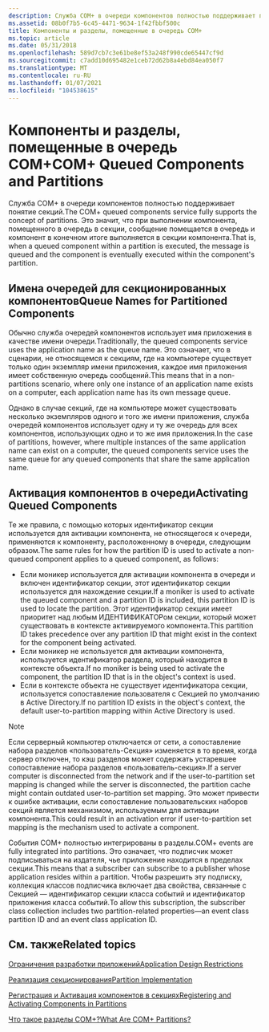 ```yaml
---
description: Служба COM+ в очереди компонентов полностью поддерживает понятие секций. Это значит, что при выполнении компонента, помещенного в очередь в пределах секции, сообщение помещается в очередь и компонент в конечном итоге выполняется в разделе Components.
ms.assetid: 08b0f7b5-6c45-4471-9634-1f42fbbf500c
title: Компоненты и разделы, помещенные в очередь COM+
ms.topic: article
ms.date: 05/31/2018
ms.openlocfilehash: 589d7cb7c3e61be8ef53a248f990cde65447cf9d
ms.sourcegitcommit: c7add10d695482e1ceb72d62b8a4ebd84ea050f7
ms.translationtype: MT
ms.contentlocale: ru-RU
ms.lasthandoff: 01/07/2021
ms.locfileid: "104538615"
---
```

# <a name="com-queued-components-and-partitions"></a><span data-ttu-id="725a6-104">Компоненты и разделы, помещенные в очередь COM+</span><span class="sxs-lookup"><span data-stu-id="725a6-104">COM+ Queued Components and Partitions</span></span>

<span data-ttu-id="725a6-105">Служба COM+ в очереди компонентов полностью поддерживает понятие секций.</span><span class="sxs-lookup"><span data-stu-id="725a6-105">The COM+ queued components service fully supports the concept of partitions.</span></span> <span data-ttu-id="725a6-106">Это значит, что при выполнении компонента, помещенного в очередь в секции, сообщение помещается в очередь и компонент в конечном итоге выполняется в секции компонента.</span><span class="sxs-lookup"><span data-stu-id="725a6-106">That is, when a queued component within a partition is executed, the message is queued and the component is eventually executed within the component's partition.</span></span>

## <a name="queue-names-for-partitioned-components"></a><span data-ttu-id="725a6-107">Имена очередей для секционированных компонентов</span><span class="sxs-lookup"><span data-stu-id="725a6-107">Queue Names for Partitioned Components</span></span>

<span data-ttu-id="725a6-108">Обычно служба очередей компонентов использует имя приложения в качестве имени очереди.</span><span class="sxs-lookup"><span data-stu-id="725a6-108">Traditionally, the queued components service uses the application name as the queue name.</span></span> <span data-ttu-id="725a6-109">Это означает, что в сценарии, не относящемся к секциям, где на компьютере существует только один экземпляр имени приложения, каждое имя приложения имеет собственную очередь сообщений.</span><span class="sxs-lookup"><span data-stu-id="725a6-109">This means that in a non-partitions scenario, where only one instance of an application name exists on a computer, each application name has its own message queue.</span></span>

<span data-ttu-id="725a6-110">Однако в случае секций, где на компьютере может существовать несколько экземпляров одного и того же имени приложения, служба очередей компонентов использует одну и ту же очередь для всех компонентов, использующих одно и то же имя приложения.</span><span class="sxs-lookup"><span data-stu-id="725a6-110">In the case of partitions, however, where multiple instances of the same application name can exist on a computer, the queued components service uses the same queue for any queued components that share the same application name.</span></span>

## <a name="activating-queued-components"></a><span data-ttu-id="725a6-111">Активация компонентов в очереди</span><span class="sxs-lookup"><span data-stu-id="725a6-111">Activating Queued Components</span></span>

<span data-ttu-id="725a6-112">Те же правила, с помощью которых идентификатор секции используется для активации компонента, не относящегося к очереди, применяются к компоненту, расположенному в очереди, следующим образом.</span><span class="sxs-lookup"><span data-stu-id="725a6-112">The same rules for how the partition ID is used to activate a non-queued component applies to a queued component, as follows:</span></span>

-   <span data-ttu-id="725a6-113">Если моникер используется для активации компонента в очереди и включен идентификатор секции, этот идентификатор секции используется для нахождение секции.</span><span class="sxs-lookup"><span data-stu-id="725a6-113">If a moniker is used to activate the queued component and a partition ID is included, this partition ID is used to locate the partition.</span></span> <span data-ttu-id="725a6-114">Этот идентификатор секции имеет приоритет над любым ИДЕНТИФИКАТОРом секции, который может существовать в контексте активируемого компонента.</span><span class="sxs-lookup"><span data-stu-id="725a6-114">This partition ID takes precedence over any partition ID that might exist in the context for the component being activated.</span></span>
-   <span data-ttu-id="725a6-115">Если моникер не используется для активации компонента, используется идентификатор раздела, который находится в контексте объекта.</span><span class="sxs-lookup"><span data-stu-id="725a6-115">If no moniker is being used to activate the component, the partition ID that is in the object's context is used.</span></span>
-   <span data-ttu-id="725a6-116">Если в контексте объекта не существует идентификатора секции, используется сопоставление пользователя с Секцией по умолчанию в Active Directory.</span><span class="sxs-lookup"><span data-stu-id="725a6-116">If no partition ID exists in the object's context, the default user-to-partition mapping within Active Directory is used.</span></span>

> [!Note]  
> <span data-ttu-id="725a6-117">Если серверный компьютер отключается от сети, а сопоставление набора разделов «пользователь-Секция» изменяется в то время, когда сервер отключен, то кэш разделов может содержать устаревшее сопоставление набора разделов «пользователь-секция».</span><span class="sxs-lookup"><span data-stu-id="725a6-117">If a server computer is disconnected from the network and if the user-to-partition set mapping is changed while the server is disconnected, the partition cache might contain outdated user-to-partition set mapping.</span></span> <span data-ttu-id="725a6-118">Это может привести к ошибке активации, если сопоставление пользовательских наборов секций является механизмом, используемым для активации компонента.</span><span class="sxs-lookup"><span data-stu-id="725a6-118">This could result in an activation error if user-to-partition set mapping is the mechanism used to activate a component.</span></span>

 

<span data-ttu-id="725a6-119">События COM+ полностью интегрированы в разделы.</span><span class="sxs-lookup"><span data-stu-id="725a6-119">COM+ events are fully integrated into partitions.</span></span> <span data-ttu-id="725a6-120">Это означает, что подписчик может подписываться на издателя, чье приложение находится в пределах секции.</span><span class="sxs-lookup"><span data-stu-id="725a6-120">This means that a subscriber can subscribe to a publisher whose application resides within a partition.</span></span> <span data-ttu-id="725a6-121">Чтобы разрешить эту подписку, коллекция классов подписчика включает два свойства, связанные с Секцией — идентификатор секции класса событий и идентификатор приложения класса событий.</span><span class="sxs-lookup"><span data-stu-id="725a6-121">To allow this subscription, the subscriber class collection includes two partition-related properties—an event class partition ID and an event class application ID.</span></span>

## <a name="related-topics"></a><span data-ttu-id="725a6-122">См. также</span><span class="sxs-lookup"><span data-stu-id="725a6-122">Related topics</span></span>

<dl> <dt>

[<span data-ttu-id="725a6-123">Ограничения разработки приложений</span><span class="sxs-lookup"><span data-stu-id="725a6-123">Application Design Restrictions</span></span>](application-design-restrictions.md)
</dt> <dt>

[<span data-ttu-id="725a6-124">Реализация секционирования</span><span class="sxs-lookup"><span data-stu-id="725a6-124">Partition Implementation</span></span>](partition-implementation.md)
</dt> <dt>

[<span data-ttu-id="725a6-125">Регистрация и Активация компонентов в секциях</span><span class="sxs-lookup"><span data-stu-id="725a6-125">Registering and Activating Components in Partitions</span></span>](registering-and-activating-components-in-partitions.md)
</dt> <dt>

[<span data-ttu-id="725a6-126">Что такое разделы COM+?</span><span class="sxs-lookup"><span data-stu-id="725a6-126">What Are COM+ Partitions?</span></span>](what-are-com--partitions-.md)
</dt> </dl>

 

 



